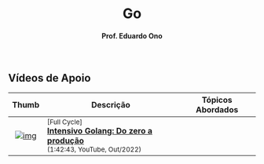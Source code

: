 
<h1 align="center">Go</h1>

<h4 align="center">Prof. Eduardo Ono</h4>

&nbsp;

## Vídeos de Apoio

| Thumb | Descrição | Tópicos Abordados |
| :-: | --- | --- |
| [![img](https://img.youtube.com/vi/k3M3yJE4yPA/default.jpg)](https://www.youtube.com/watch?v=k3M3yJE4yPA) | <sup>[Full Cycle]</sup><br>[__Intensivo Golang: Do zero a produção__](https://www.youtube.com/watch?v=k3M3yJE4yPA)<br><sub>(1:42:43, YouTube, Out/2022)</sub> |  

&nbsp;

